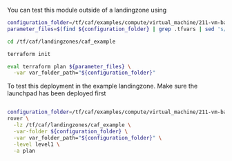 You can test this module outside of a landingzone using

```bash
configuration_folder=/tf/caf/examples/compute/virtual_machine/211-vm-bastion-winrm-agents
parameter_files=$(find ${configuration_folder} | grep .tfvars | sed 's/.*/-var-file &/' | xargs)

cd /tf/caf/landingzones/caf_example

terraform init

eval terraform plan ${parameter_files} \
  -var var_folder_path="${configuration_folder}"


```

To test this deployment in the example landingzone. Make sure the launchpad has been deployed first

```bash

configuration_folder=/tf/caf/examples/compute/virtual_machine/211-vm-bastion-winrm-agents
rover \
  -lz /tf/caf/landingzones/caf_example \
  -var-folder ${configuration_folder} \
  -var var_folder_path="${configuration_folder}" \
  -level level1 \
  -a plan

```